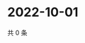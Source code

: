 # 2022-10-01

共 0 条

<!-- BEGIN WEIBO -->
<!-- 最后更新时间 Sat Oct 01 2022 23:19:40 GMT+0800 (China Standard Time) -->

<!-- END WEIBO -->
